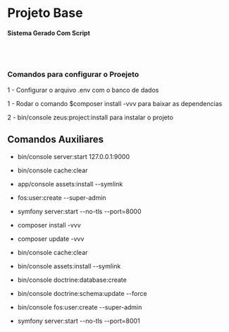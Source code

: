 
<h1>Projeto Base</h1>

<h4> Sistema Gerado Com Script </h4>




<br><br>

### Comandos para configurar o Proejeto ###

1 - Configurar o arquivo .env com o banco de dados

1 - Rodar o comando $composer install -vvv para baixar as dependencias

2 - bin/console zeus:project:install para instalar o projeto 


## Comandos Auxiliares ## 

- bin/console server:start 127.0.0.1:9000

- bin/console cache:clear

- app/console assets:install --symlink

- fos:user:create --super-admin

- symfony server:start --no-tls --port=8000

- composer install -vvv

- composer update -vvv

- bin/console cache:clear

- bin/console assets:install --symlink

- bin/console doctrine:database:create

- bin/console doctrine:schema:update --force

- bin/console fos:user:create --super-admin

- symfony server:start --no-tls --port=8001


